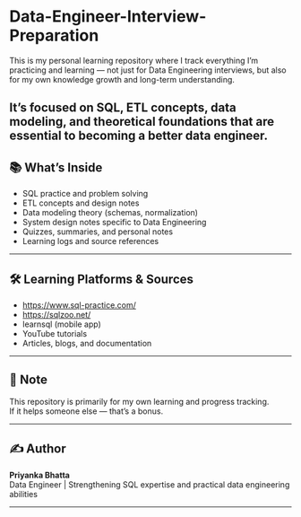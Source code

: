 # Data-Engineer-Interview-Preparation

This is my personal learning repository where I track everything I’m practicing and learning — not just for Data Engineering interviews, but also for my own knowledge growth and long-term understanding.

It’s focused on SQL, ETL concepts, data modeling, and theoretical foundations that are essential to becoming a better data engineer.
---

## 📚 What’s Inside

- SQL practice and problem solving
- ETL concepts and design notes
- Data modeling theory (schemas, normalization)
- System design notes specific to Data Engineering
- Quizzes, summaries, and personal notes
- Learning logs and source references

---

## 🛠 Learning Platforms & Sources

- https://www.sql-practice.com/
- https://sqlzoo.net/
- learnsql (mobile app)
- YouTube tutorials
- Articles, blogs, and documentation

---

## 📌 Note

This repository is primarily for my own learning and progress tracking.  
If it helps someone else — that’s a bonus.

---

## ✍️ Author

**Priyanka Bhatta**  
Data Engineer |  Strengthening SQL expertise and practical data engineering abilities

---


